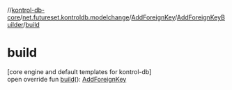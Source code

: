 //[kontrol-db-core](../../../../index.md)/[net.futureset.kontroldb.modelchange](../../index.md)/[AddForeignKey](../index.md)/[AddForeignKeyBuilder](index.md)/[build](build.md)

# build

[core engine and default templates for kontrol-db]\
open override fun [build](build.md)(): [AddForeignKey](../index.md)
